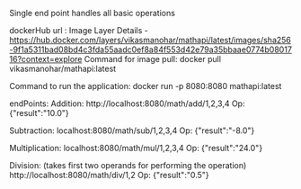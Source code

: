 Single end point handles all basic operations

dockerHub url : Image Layer Details - https://hub.docker.com/layers/vikasmanohar/mathapi/latest/images/sha256-9f1a5311bad08bd4c3fda55aadc0ef8a84f553d42e79a35bbaae0774b0801716?context=explore
Command for image pull: docker pull vikasmanohar/mathapi:latest

Command to run the application: docker run -p 8080:8080 mathapi:latest

endPoints: 
Addition:
http://localhost:8080/math/add/1,2,3,4
Op: {"result":"10.0"}

Subtraction:
localhost:8080/math/sub/1,2,3,4
Op: {"result":"-8.0"}

Multiplication:
localhost:8080/math/mul/1,2,3,4
Op: {"result":"24.0"}

Division: (takes first two operands for performing the operation)
http://localhost:8080/math/div/1,2
Op: {"result":"0.5"}
